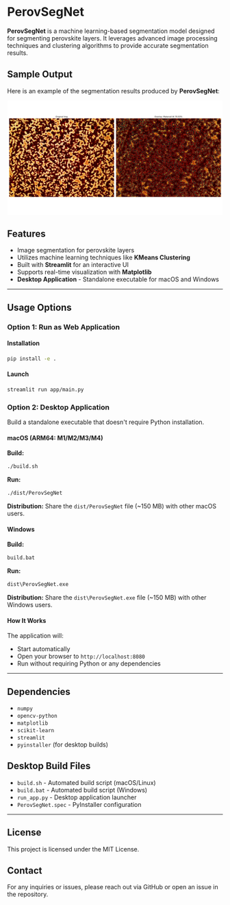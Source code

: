 # PerovSegNet

**PerovSegNet** is a machine learning-based segmentation model designed for segmenting perovskite layers. It leverages advanced image processing techniques and clustering algorithms to provide accurate segmentation results.

## Sample Output

Here is an example of the segmentation results produced by **PerovSegNet**:

![Original Image   Segmented Image](Img/Usage_example.jpeg)

## Features
- Image segmentation for perovskite layers
- Utilizes machine learning techniques like **KMeans Clustering**
- Built with **Streamlit** for an interactive UI
- Supports real-time visualization with **Matplotlib**
- **Desktop Application** - Standalone executable for macOS and Windows

---

## Usage Options

### Option 1: Run as Web Application

#### Installation

```sh
pip install -e .
```

#### Launch

```sh
streamlit run app/main.py
```

### Option 2: Desktop Application

Build a standalone executable that doesn't require Python installation.

#### macOS (ARM64: M1/M2/M3/M4)

**Build:**
```bash
./build.sh
```

**Run:**
```bash
./dist/PerovSegNet
```

**Distribution:**
Share the `dist/PerovSegNet` file (~150 MB) with other macOS users.

#### Windows

**Build:**
```cmd
build.bat
```

**Run:**
```cmd
dist\PerovSegNet.exe
```

**Distribution:**
Share the `dist\PerovSegNet.exe` file (~150 MB) with other Windows users.

#### How It Works

The application will:
- Start automatically
- Open your browser to `http://localhost:8080`
- Run without requiring Python or any dependencies

---

## Dependencies

- `numpy`
- `opencv-python`
- `matplotlib`
- `scikit-learn`
- `streamlit`
- `pyinstaller` (for desktop builds)

## Desktop Build Files

- `build.sh` - Automated build script (macOS/Linux)
- `build.bat` - Automated build script (Windows)
- `run_app.py` - Desktop application launcher
- `PerovSegNet.spec` - PyInstaller configuration

---

## License

This project is licensed under the MIT License.

## Contact

For any inquiries or issues, please reach out via GitHub or open an issue in the repository.
